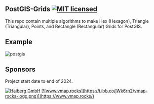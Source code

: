 ## PostGIS-Grids [![MIT licensed](https://img.shields.io/badge/license-MIT-blue)](https://github.com/imran-5/PostGIS-Grids/blob/master/LICENSE)

This repo contain multiple algorithms to make Hex (Hexagon), Triangle (Triangular), Points, and Rectangle (Rectangular) Grids for PostGIS.


## Example

![postgis](https://raw.githubusercontent.com/imran-5/PostGIS-grids/refs/heads/master/Hex/intersected.PNG)


## Sponsors

Project start date to end of 2024.

[![Haiberg GmbH](https://i.ibb.co/JQWQCSR/haiberg-gmbh-logo.jpg)](https://www.haiberg.com)
[![www.vmap.rocks](https://i.ibb.co/jWk6rn2/vmap-rocks-logo.png)](https://www.vmap.rocks/)